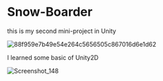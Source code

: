 # Snow-Boarder
 this is my second mini-project in Unity
 
 
 ![88f959e7b49e54e264c5656505c867016d6e1d62](https://user-images.githubusercontent.com/130579265/235552439-16e5f9fb-1301-4de1-bbb2-1804f601f76f.jpeg)
 
 I learned some basic of Unity2D
 
 ![Screenshot_148](https://user-images.githubusercontent.com/130579265/235552471-70755b6a-f457-44af-944b-22997674024d.png)


